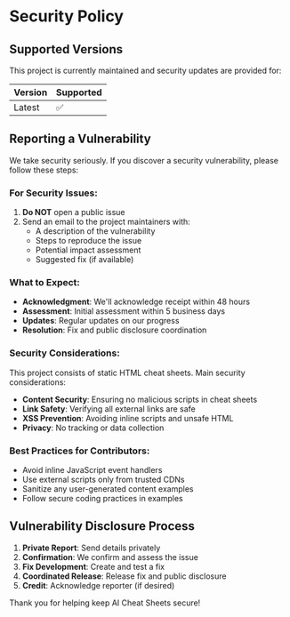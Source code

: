 # Security Policy

## Supported Versions

This project is currently maintained and security updates are provided for:

| Version | Supported          |
| ------- | ------------------ |
| Latest  | :white_check_mark: |

## Reporting a Vulnerability

We take security seriously. If you discover a security vulnerability, please follow these steps:

### For Security Issues:

1. **Do NOT** open a public issue
2. Send an email to the project maintainers with:
   - A description of the vulnerability
   - Steps to reproduce the issue
   - Potential impact assessment
   - Suggested fix (if available)

### What to Expect:

- **Acknowledgment**: We'll acknowledge receipt within 48 hours
- **Assessment**: Initial assessment within 5 business days
- **Updates**: Regular updates on our progress
- **Resolution**: Fix and public disclosure coordination

### Security Considerations:

This project consists of static HTML cheat sheets. Main security considerations:

- **Content Security**: Ensuring no malicious scripts in cheat sheets
- **Link Safety**: Verifying all external links are safe
- **XSS Prevention**: Avoiding inline scripts and unsafe HTML
- **Privacy**: No tracking or data collection

### Best Practices for Contributors:

- Avoid inline JavaScript event handlers
- Use external scripts only from trusted CDNs
- Sanitize any user-generated content examples
- Follow secure coding practices in examples

## Vulnerability Disclosure Process

1. **Private Report**: Send details privately
2. **Confirmation**: We confirm and assess the issue
3. **Fix Development**: Create and test a fix
4. **Coordinated Release**: Release fix and public disclosure
5. **Credit**: Acknowledge reporter (if desired)

Thank you for helping keep AI Cheat Sheets secure!
